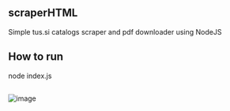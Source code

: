 ## scraperHTML
Simple tus.si catalogs scraper and pdf downloader using NodeJS     
## How to run    
node index.js    
##
![image](https://github.com/user-attachments/assets/b8d4f70e-a284-4b5b-a386-28a8caeb890c)
